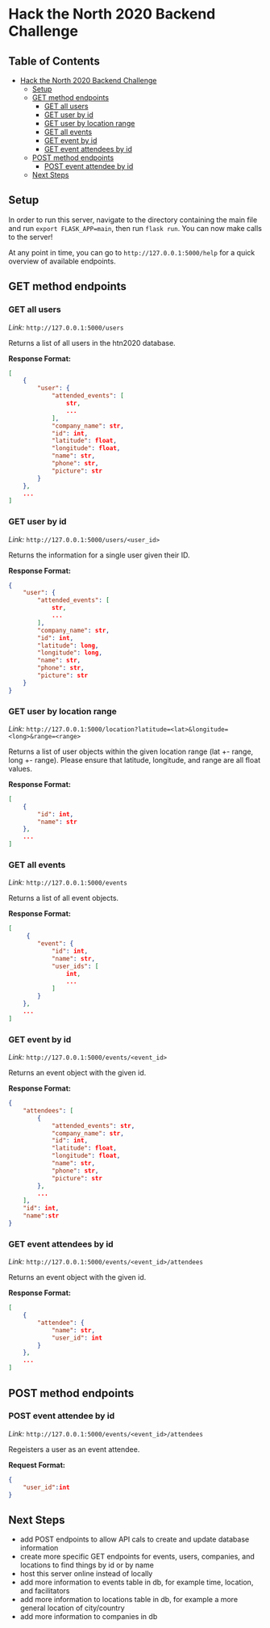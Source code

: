 # Hack the North 2020 Backend Challenge

## Table of Contents
 * [Hack the North 2020 Backend Challenge](#hack-the-north-2020-backend-challenge)
      * [Setup](#setup)
      * [GET method endpoints](#get-method-endpoints)
         * [GET all users](#get-all-users)
         * [GET user by id](#get-user-by-id)
         * [GET user by location range](#get-user-by-location-range)
         * [GET all events](#get-all-events)
         * [GET event by id](#get-event-by-id)
         * [GET event attendees by id](#get-event-attendees-by-id)
      * [POST method endpoints](#post-method-endpoints)
         * [POST event attendee by id](#post-event-attendee-by-id)
     * [Next Steps](#next-steps)

## Setup
In order to run this server, navigate to the directory containing the main file and run
`export FLASK_APP=main`, then run `flask run`. You can now make calls to the server!

At any point in time, you can go to `http://127.0.0.1:5000/help` for a quick overview of
available endpoints.

## GET method endpoints

### GET all users
*Link:* `http://127.0.0.1:5000/users`

Returns a list of all users in the htn2020 database.

**Response Format:**
```json
[
    {
        "user": {
            "attended_events": [
                str,
                ...
            ],
            "company_name": str,
            "id": int,
            "latitude": float,
            "longitude": float,
            "name": str,
            "phone": str,
            "picture": str
        }
    },
    ...
]
```

### GET user by id
*Link:* `http://127.0.0.1:5000/users/<user_id>`

Returns the information for a single user given their ID.

**Response Format:**
```json
{
    "user": {
        "attended_events": [
            str,
            ...
        ],
        "company_name": str,
        "id": int,
        "latitude": long,
        "longitude": long,
        "name": str,
        "phone": str,
        "picture": str
    }
}
```

### GET user by location range
*Link:* `http://127.0.0.1:5000/location?latitude=<lat>&longitude=<long>&range=<range>`

Returns a list of user objects within the given location range (lat +- range, long +- range).
Please ensure that latitude, longitude, and range are all float values.

**Response Format:**
```json
[
    {
        "id": int,
        "name": str
    },
    ...
]
```

### GET all events
*Link:* `http://127.0.0.1:5000/events`

Returns a list of all event objects.

**Response Format:**
```json
[
     {
        "event": {
            "id": int,
            "name": str,
            "user_ids": [
                int,
                ...
            ]
        }
    },
    ...
]
```

### GET event by id
*Link:* `http://127.0.0.1:5000/events/<event_id>`

Returns an event object with the given id.

**Response Format:**
```json
{
    "attendees": [
        {
            "attended_events": str,
            "company_name": str,
            "id": int,
            "latitude": float,
            "longitude": float,
            "name": str,
            "phone": str,
            "picture": str
        },
        ...
    ],
    "id": int,
    "name":str
}
```

### GET event attendees by id
*Link:* `http://127.0.0.1:5000/events/<event_id>/attendees`

Returns an event object with the given id.

**Response Format:**
```json
[
    {
        "attendee": {
            "name": str,
            "user_id": int
        }
    },
    ...
]
```

## POST method endpoints

### POST event attendee by id
*Link:* `http://127.0.0.1:5000/events/<event_id>/attendees`

Regeisters a user as an event attendee.

**Request Format:**
```json
{
    "user_id":int
}
```

## Next Steps
* add POST endpoints to allow API cals to create and update database information
* create more specific GET endpoints for events, users, companies, and locations to find things by id or by name
* host this server online instead of locally
* add more information to events table in db, for example time, location, and facilitators
* add more information to locations table in db, for example a more general location of city/country
* add more information to companies in db